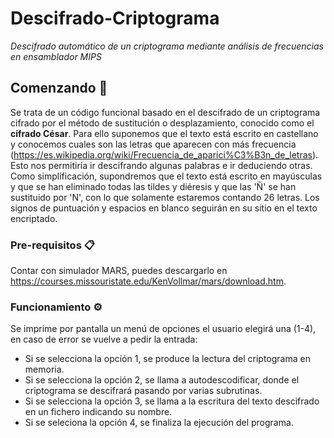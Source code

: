# Descifrado-Criptograma
_Descifrado automático de  un criptograma mediante análisis de frecuencias en ensamblador MIPS_



## Comenzando 🚀
Se trata de un código funcional basado en el descifrado de un criptograma cifrado por el método de sustitución o desplazamiento, conocido como el **cifrado César**. Para ello suponemos que el texto está escrito en castellano y conocemos cuales son las letras que aparecen con más frecuencia (https://es.wikipedia.org/wiki/Frecuencia_de_aparici%C3%B3n_de_letras). Esto nos permitiría ir descifrando algunas palabras e ir deduciendo otras. Como simplificación, supondremos que el texto está escrito en mayúsculas y que se han eliminado todas las tildes y diéresis y que las 'Ñ' se han sustituido por 'N', con lo que solamente estaremos contando 26 letras. Los signos de puntuación y espacios en blanco seguirán en su sitio en el texto encriptado.

### Pre-requisitos 📋
Contar con simulador MARS, puedes descargarlo en https://courses.missouristate.edu/KenVollmar/mars/download.htm.


### Funcionamiento ⚙️
Se imprime por pantalla un menú de opciones el usuario elegirá una (1-4), en caso de error se vuelve a pedir la entrada:
- Si se selecciona la opción 1, se produce la  lectura del criptograma en memoria.
- Si se selecciona la opción 2, se llama a autodescodificar, donde el criptograma se descifrará pasando por varias subrutinas.
- Si se selecciona la opción 3, se llama a la escritura del texto descifrado en un fichero indicando su nombre.
- Si se seleciona la opción 4, se finaliza la  ejecución del programa.
